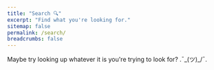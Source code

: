 ```yaml
---
title: "Search 🔍"
excerpt: "Find what you're looking for."
sitemap: false
permalink: /search/
breadcrumbs: false
---
```


Maybe try looking up whatever it is you're trying to look for? \.¯\_(ツ)_/¯\.

<script type="text/javascript">
  var GOOG_FIXURL_LANG = 'en';
  var GOOG_FIXURL_SITE = '{{ site.url }}'
</script>
<script type="text/javascript"
  src="//linkhelp.clients.google.com/tbproxy/lh/wm/fixurl.js">
</script>

